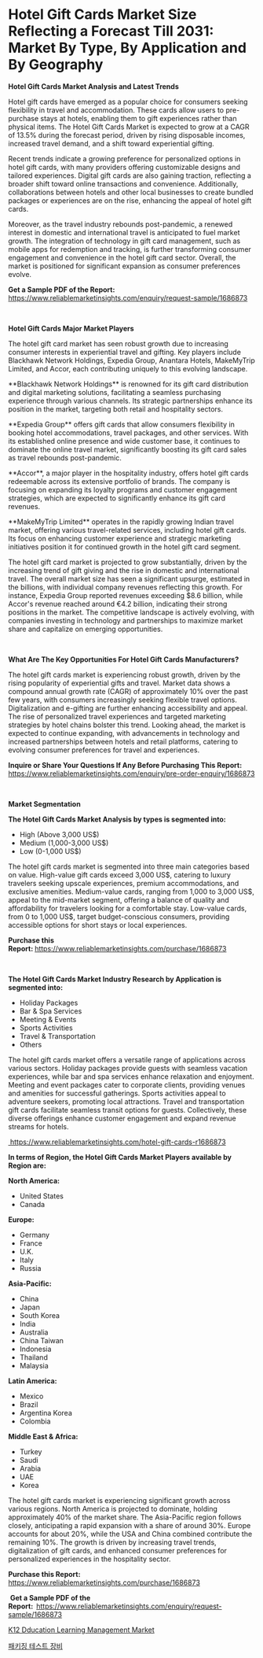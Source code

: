 <p><h1>Hotel Gift Cards Market Size Reflecting a Forecast Till 2031: Market By Type, By Application and By Geography</h1></p><p><strong>Hotel Gift Cards Market Analysis and Latest Trends</strong></p>
<p><p>Hotel gift cards have emerged as a popular choice for consumers seeking flexibility in travel and accommodation. These cards allow users to pre-purchase stays at hotels, enabling them to gift experiences rather than physical items. The Hotel Gift Cards Market is expected to grow at a CAGR of 13.5% during the forecast period, driven by rising disposable incomes, increased travel demand, and a shift toward experiential gifting.</p><p>Recent trends indicate a growing preference for personalized options in hotel gift cards, with many providers offering customizable designs and tailored experiences. Digital gift cards are also gaining traction, reflecting a broader shift toward online transactions and convenience. Additionally, collaborations between hotels and other local businesses to create bundled packages or experiences are on the rise, enhancing the appeal of hotel gift cards.</p><p>Moreover, as the travel industry rebounds post-pandemic, a renewed interest in domestic and international travel is anticipated to fuel market growth. The integration of technology in gift card management, such as mobile apps for redemption and tracking, is further transforming consumer engagement and convenience in the hotel gift card sector. Overall, the market is positioned for significant expansion as consumer preferences evolve.</p></p>
<p><strong>Get a Sample PDF of the Report:&nbsp;</strong> <a href="https://www.reliablemarketinsights.com/enquiry/request-sample/1686873?utm_campaign=1887&utm_medium=2&utm_source=Github&utm_content=ia&utm_term=31122024&utm_id=hotel-gift-cards">https://www.reliablemarketinsights.com/enquiry/request-sample/1686873</a></p>
<p>&nbsp;</p>
<p><strong>Hotel Gift Cards Major Market Players</strong></p>
<p><p>The hotel gift card market has seen robust growth due to increasing consumer interests in experiential travel and gifting. Key players include Blackhawk Network Holdings, Expedia Group, Anantara Hotels, MakeMyTrip Limited, and Accor, each contributing uniquely to this evolving landscape.</p><p>**Blackhawk Network Holdings** is renowned for its gift card distribution and digital marketing solutions, facilitating a seamless purchasing experience through various channels. Its strategic partnerships enhance its position in the market, targeting both retail and hospitality sectors.</p><p>**Expedia Group** offers gift cards that allow consumers flexibility in booking hotel accommodations, travel packages, and other services. With its established online presence and wide customer base, it continues to dominate the online travel market, significantly boosting its gift card sales as travel rebounds post-pandemic.</p><p>**Accor**, a major player in the hospitality industry, offers hotel gift cards redeemable across its extensive portfolio of brands. The company is focusing on expanding its loyalty programs and customer engagement strategies, which are expected to significantly enhance its gift card revenues.</p><p>**MakeMyTrip Limited** operates in the rapidly growing Indian travel market, offering various travel-related services, including hotel gift cards. Its focus on enhancing customer experience and strategic marketing initiatives position it for continued growth in the hotel gift card segment.</p><p>The hotel gift card market is projected to grow substantially, driven by the increasing trend of gift giving and the rise in domestic and international travel. The overall market size has seen a significant upsurge, estimated in the billions, with individual company revenues reflecting this growth. For instance, Expedia Group reported revenues exceeding $8.6 billion, while Accor's revenue reached around €4.2 billion, indicating their strong positions in the market. The competitive landscape is actively evolving, with companies investing in technology and partnerships to maximize market share and capitalize on emerging opportunities.</p></p>
<p>&nbsp;</p>
<p><strong>What Are The Key Opportunities For Hotel Gift Cards Manufacturers?</strong></p>
<p><p>The hotel gift cards market is experiencing robust growth, driven by the rising popularity of experiential gifts and travel. Market data shows a compound annual growth rate (CAGR) of approximately 10% over the past few years, with consumers increasingly seeking flexible travel options. Digitalization and e-gifting are further enhancing accessibility and appeal. The rise of personalized travel experiences and targeted marketing strategies by hotel chains bolster this trend. Looking ahead, the market is expected to continue expanding, with advancements in technology and increased partnerships between hotels and retail platforms, catering to evolving consumer preferences for travel and experiences.</p></p>
<p><strong>Inquire or Share Your Questions If Any Before Purchasing This Report:</strong> <a href="https://www.reliablemarketinsights.com/enquiry/pre-order-enquiry/1686873?utm_campaign=1887&utm_medium=2&utm_source=Github&utm_content=ia&utm_term=31122024&utm_id=hotel-gift-cards">https://www.reliablemarketinsights.com/enquiry/pre-order-enquiry/1686873</a></p>
<p>&nbsp;</p>
<p><strong>Market Segmentation</strong></p>
<p><strong>The Hotel Gift Cards Market Analysis by types is segmented into:</strong></p>
<p><ul><li>High (Above 3,000 US$)</li><li>Medium (1,000-3,000 US$)</li><li>Low (0-1,000 US$)</li></ul></p>
<p><p>The hotel gift cards market is segmented into three main categories based on value. High-value gift cards exceed 3,000 US$, catering to luxury travelers seeking upscale experiences, premium accommodations, and exclusive amenities. Medium-value cards, ranging from 1,000 to 3,000 US$, appeal to the mid-market segment, offering a balance of quality and affordability for travelers looking for a comfortable stay. Low-value cards, from 0 to 1,000 US$, target budget-conscious consumers, providing accessible options for short stays or local experiences.</p></p>
<p><strong>Purchase this Report:&nbsp;</strong><a href="https://www.reliablemarketinsights.com/purchase/1686873?utm_campaign=1887&utm_medium=2&utm_source=Github&utm_content=ia&utm_term=31122024&utm_id=hotel-gift-cards">https://www.reliablemarketinsights.com/purchase/1686873</a></p>
<p>&nbsp;</p>
<p><strong>The Hotel Gift Cards Market Industry Research by Application is segmented into:</strong></p>
<p><ul><li>Holiday Packages</li><li>Bar & Spa Services</li><li>Meeting & Events</li><li>Sports Activities</li><li>Travel & Transportation</li><li>Others</li></ul></p>
<p><p>The hotel gift cards market offers a versatile range of applications across various sectors. Holiday packages provide guests with seamless vacation experiences, while bar and spa services enhance relaxation and enjoyment. Meeting and event packages cater to corporate clients, providing venues and amenities for successful gatherings. Sports activities appeal to adventure seekers, promoting local attractions. Travel and transportation gift cards facilitate seamless transit options for guests. Collectively, these diverse offerings enhance customer engagement and expand revenue streams for hotels.</p></p>
<p><a href="https://www.reliablemarketinsights.com/hotel-gift-cards-r1686873?utm_campaign=1887&utm_medium=2&utm_source=Github&utm_content=ia&utm_term=31122024&utm_id=hotel-gift-cards">&nbsp;https://www.reliablemarketinsights.com/hotel-gift-cards-r1686873</a></p>
<p><strong>In terms of Region, the Hotel Gift Cards Market Players available by Region are:</strong></p>
<p>
    <p> <strong> North America: </strong>
        <ul>
            <li>United States</li>
            <li>Canada</li>
        </ul>
        </p> 
    <p> <strong> Europe: </strong>
        <ul>
            <li>Germany</li>
            <li>France</li>
            <li>U.K.</li>
            <li>Italy</li>
            <li>Russia</li>
        </ul>
        </p> 
    <p> <strong> Asia-Pacific: </strong>
        <ul>
            <li>China</li>
            <li>Japan</li>
            <li>South Korea</li>
            <li>India</li>
            <li>Australia</li>
            <li>China Taiwan</li>
            <li>Indonesia</li>
            <li>Thailand</li>
            <li>Malaysia</li>
        </ul>
        </p> 
    <p> <strong> Latin America: </strong>
        <ul>
            <li>Mexico</li>
            <li>Brazil</li>
            <li>Argentina Korea</li>
            <li>Colombia</li>
        </ul>
        </p> 
    <p> <strong> Middle East & Africa: </strong>
        <ul>
            <li>Turkey</li>
            <li>Saudi</li>
            <li>Arabia</li>
            <li>UAE</li>
            <li>Korea</li>
        </ul>
    </p>
    </p>
<p><p>The hotel gift cards market is experiencing significant growth across various regions. North America is projected to dominate, holding approximately 40% of the market share. The Asia-Pacific region follows closely, anticipating a rapid expansion with a share of around 30%. Europe accounts for about 20%, while the USA and China combined contribute the remaining 10%. The growth is driven by increasing travel trends, digitalization of gift cards, and enhanced consumer preferences for personalized experiences in the hospitality sector.</p></p>
<p><strong>Purchase this Report: </strong><a href="https://www.reliablemarketinsights.com/purchase/1686873?utm_campaign=1887&utm_medium=2&utm_source=Github&utm_content=ia&utm_term=31122024&utm_id=hotel-gift-cards">https://www.reliablemarketinsights.com/purchase/1686873</a></p>
<p>&nbsp;<strong>Get a Sample PDF of the Report:&nbsp;&nbsp;</strong><a href="https://www.reliablemarketinsights.com/enquiry/request-sample/1686873?utm_campaign=1887&utm_medium=2&utm_source=Github&utm_content=ia&utm_term=31122024&utm_id=hotel-gift-cards">https://www.reliablemarketinsights.com/enquiry/request-sample/1686873</a></p>
<p><strong></strong></p>
<p><p><a href="https://github.com/julyju69/Market-Research-Report-List-5/blob/main/k12-dducation-learning-management-market.md?utm_campaign=1887&utm_medium=2&utm_source=Github&utm_content=ia&utm_term=31122024&utm_id=hotel-gift-cards">K12 Dducation Learning Management Market</a></p><p><a href="https://github.com/sougarounis/Market-Research-Report-List-6/blob/main/984911229690.md?utm_campaign=1887&utm_medium=2&utm_source=Github&utm_content=ia&utm_term=31122024&utm_id=hotel-gift-cards">패키징 테스트 장비</a></p></p>